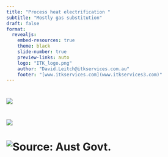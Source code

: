 ```yaml
---
title: "Process heat electrification "
subtitle: "Mostly gas substitution"
draft: false
format:
  revealjs:  
    embed-resources: true
    theme: black
    slide-number: true
    preview-links: auto
    logo: "ITK_logo.png"
    author: "David.Leitch@itkservices.com.au"
    footer: "[www.itkservices.com](www.itkservices3.com)"
---
```


#

![](../media/image-20250402093453836.png)

#

![](../media/image-20250404114044122.png)

# ![Source: Aust Govt.](../media/image-20250404135314100.png)